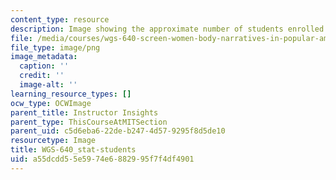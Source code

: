 ```yaml
---
content_type: resource
description: Image showing the approximate number of students enrolled in the class.
file: /media/courses/wgs-640-screen-women-body-narratives-in-popular-american-film-spring-2014/a55dcdd55e5974e6882995f7f4df4901_WGS-640_stat-students.png
file_type: image/png
image_metadata:
  caption: ''
  credit: ''
  image-alt: ''
learning_resource_types: []
ocw_type: OCWImage
parent_title: Instructor Insights
parent_type: ThisCourseAtMITSection
parent_uid: c5d6eba6-22de-b247-4d57-9295f8d5de10
resourcetype: Image
title: WGS-640_stat-students
uid: a55dcdd5-5e59-74e6-8829-95f7f4df4901
---
```

